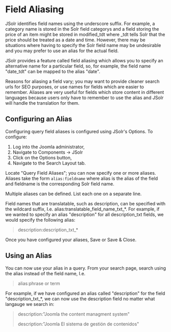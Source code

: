 # Field Aliasing

JSolr identifies field names using the underscore suffix. For example, a category name is stored in the Solr field categorys and a field storing the price of an item might be stored in modified\_tdt where \_tdt tells Solr that the price should be treated as a date and time. However, there may be situations where having to specify the Solr field name may be undesirable and you may prefer to use an alias for the actual field.

JSolr provides a feature called field aliasing which allows you to specify an alternative name for a particular field, so, for example, the field name "date\_tdt" can be mapped to the alias "date".

Reasons for aliasing a field vary; you may want to provide cleaner search urls for SEO purposes, or use names for fields which are easier to remember. Aliases are very useful for fields which store content in different languages because users only have to remember to use the alias and JSolr will handle the translation for them.

## Configuring an Alias

Configuring query field aliases is configured using JSolr's Options. To configure:

1. Log into the Joomla administrator,
2. Navigate to Components -&gt; JSolr
3. Click on the Options button,
4. Navigate to the Search Layout tab.

Locate "Query Field Aliases"; you can now specify one or more aliases. Aliases take the form `alias:fieldname` where alias is the alias of the field and fieldname is the corresponding Solr field name.

Multiple aliases can be defined. List each one on a separate line.

Field names that are translatable, such as description, can be specified with the wildcard suffix, I.e. alias:translatable\_field\_name\_txt\_\*. For example, if we wanted to specify an alias "description" for all description\_txt fields, we would specify the following alias:

> description:description\_txt\_\*

Once you have  configured your aliases, Save or Save & Close.

## Using an Alias

You can now use your alias in a query. From your search page, search using the alias instead of the field name, I.e.

> alias:phrase or term

For example, if we have configured an alias called "description" for the field "description\_txt\_\*, we can now use the description field no matter what langauge we search in:

> description:"Joomla the content managment system"
>
> description:"Joomla El sistema de gestión de contenidos"



